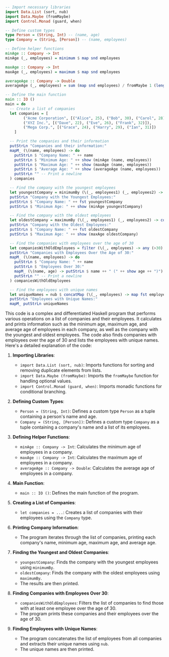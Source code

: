 ```haskell
-- Import necessary libraries
import Data.List (sort, nub)
import Data.Maybe (fromMaybe)
import Control.Monad (guard, when)

-- Define custom types
type Person = (String, Int) -- (name, age)
type Company = (String, [Person]) -- (name, employees)

-- Define helper functions
minAge :: Company -> Int
minAge (_, employees) = minimum $ map snd employees

maxAge :: Company -> Int
maxAge (_, employees) = maximum $ map snd employees

averageAge :: Company -> Double
averageAge (_, employees) = sum (map snd employees) / fromMaybe 1 (length employees)

-- Define the main function
main :: IO ()
main = do
  -- Create a list of companies
  let companies = [
        ("Acme Corporation", [("Alice", 25), ("Bob", 30), ("Carol", 28)]),
        ("XYZ Inc.", [("Dave", 22), ("Eve", 26), ("Frank", 32)]),
        ("Mega Corp.", [("Grace", 24), ("Harry", 29), ("Ian", 31)])
    ]

  -- Print the companies and their information
  putStrLn "Companies and their information:"
  mapM_ (\(name, employees) -> do
    putStrLn $ "Company Name: " ++ name
    putStrLn $ "Minimum Age: " ++ show (minAge (name, employees))
    putStrLn $ "Maximum Age: " ++ show (maxAge (name, employees))
    putStrLn $ "Average Age: " ++ show (averageAge (name, employees))
    putStrLn "" -- Print a newline
  ) companies

  -- Find the company with the youngest employees
  let youngestCompany = minimumBy (\(_, employees1) (_, employees2) -> compare (minAge (name, employees1)) (minAge (name, employees2))) companies
  putStrLn "Company with the Youngest Employees:"
  putStrLn $ "Company Name: " ++ fst youngestCompany
  putStrLn $ "Minimum Age: " ++ show (minAge youngestCompany)

  -- Find the company with the oldest employees
  let oldestCompany = maximumBy (\(_, employees1) (_, employees2) -> compare (maxAge (name, employees1)) (maxAge (name, employees2))) companies
  putStrLn "Company with the Oldest Employees:"
  putStrLn $ "Company Name: " ++ fst oldestCompany
  putStrLn $ "Maximum Age: " ++ show (maxAge oldestCompany)

  -- Find the companies with employees over the age of 30
  let companiesWithOldEmployees = filter (\(_, employees) -> any (>30) (map snd employees)) companies
  putStrLn "Companies with Employees Over the Age of 30:"
  mapM_ (\(name, employees) -> do
    putStrLn $ "Company Name: " ++ name
    putStrLn $ "Employees Over 30:"
    mapM_ (\(name, age) -> putStrLn $ name ++ " (" ++ show age ++ ")") $ filter (>30) employees
    putStrLn "" -- Print a newline
  ) companiesWithOldEmployees

  -- Find the employees with unique names
  let uniqueNames = nub $ concatMap (\(_, employees) -> map fst employees) companies
  putStrLn "Employees with Unique Names:"
  mapM_ putStrLn uniqueNames
```

This code is a complex and differentiated Haskell program that performs various operations on a list of companies and their employees. It calculates and prints information such as the minimum age, maximum age, and average age of employees in each company, as well as the company with the youngest and oldest employees. The code also finds companies with employees over the age of 30 and lists the employees with unique names. Here's a detailed explanation of the code:

1. **Importing Libraries**:
   - `import Data.List (sort, nub)`: Imports functions for sorting and removing duplicate elements from lists.
   - `import Data.Maybe (fromMaybe)`: Imports the `fromMaybe` function for handling optional values.
   - `import Control.Monad (guard, when)`: Imports monadic functions for conditional branching.

2. **Defining Custom Types**:
   - `Person = (String, Int)`: Defines a custom type `Person` as a tuple containing a person's name and age.
   - `Company = (String, [Person])`: Defines a custom type `Company` as a tuple containing a company's name and a list of its employees.

3. **Defining Helper Functions**:
   - `minAge :: Company -> Int`: Calculates the minimum age of employees in a company.
   - `maxAge :: Company -> Int`: Calculates the maximum age of employees in a company.
   - `averageAge :: Company -> Double`: Calculates the average age of employees in a company.

4. **Main Function**:
   - `main :: IO ()`: Defines the main function of the program.

5. **Creating a List of Companies**:
   - `let companies = ...`: Creates a list of companies with their employees using the `Company` type.

6. **Printing Company Information**:
   - The program iterates through the list of companies, printing each company's name, minimum age, maximum age, and average age.

7. **Finding the Youngest and Oldest Companies**:
   - `youngestCompany`: Finds the company with the youngest employees using `minimumBy`.
   - `oldestCompany`: Finds the company with the oldest employees using `maximumBy`.
   - The results are then printed.

8. **Finding Companies with Employees Over 30**:
   - `companiesWithOldEmployees`: Filters the list of companies to find those with at least one employee over the age of 30.
   - The program prints these companies and their employees over the age of 30.

9. **Finding Employees with Unique Names**:
   - The program concatenates the list of employees from all companies and extracts their unique names using `nub`.
   - The unique names are then printed.